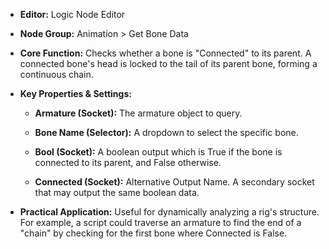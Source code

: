 - **Editor:** Logic Node Editor
    
- **Node Group:** Animation > Get Bone Data
    
- **Core Function:** Checks whether a bone is "Connected" to its parent. A connected bone's head is locked to the tail of its parent bone, forming a continuous chain.
    
- **Key Properties & Settings:**
    
    - **Armature (Socket):** The armature object to query.
        
    - **Bone Name (Selector):** A dropdown to select the specific bone.
        
    - **Bool (Socket):** A boolean output which is True if the bone is connected to its parent, and False otherwise.
        
    - **Connected (Socket):** Alternative Output Name. A secondary socket that may output the same boolean data.
        
- **Practical Application:** Useful for dynamically analyzing a rig's structure. For example, a script could traverse an armature to find the end of a "chain" by checking for the first bone where Connected is False.